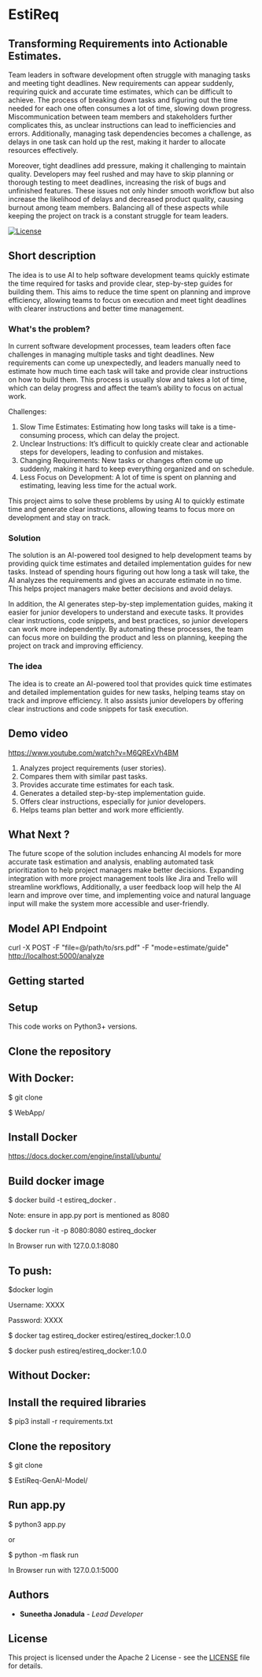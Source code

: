 # EstiReq
## Transforming Requirements into Actionable Estimates.

Team leaders in software development often struggle with managing tasks and meeting tight deadlines. New requirements can appear suddenly, requiring quick and accurate time estimates, which can be difficult to achieve. The process of breaking down tasks and figuring out the time needed for each one often consumes a lot of time, slowing down progress. Miscommunication between team members and stakeholders further complicates this, as unclear instructions can lead to inefficiencies and errors. Additionally, managing task dependencies becomes a challenge, as delays in one task can hold up the rest, making it harder to allocate resources effectively.

Moreover, tight deadlines add pressure, making it challenging to maintain quality. Developers may feel rushed and may have to skip planning or thorough testing to meet deadlines, increasing the risk of bugs and unfinished features. These issues not only hinder smooth workflow but also increase the likelihood of delays and decreased product quality, causing burnout among team members. Balancing all of these aspects while keeping the project on track is a constant struggle for team leaders.

[![License](https://img.shields.io/badge/License-Apache2-blue.svg)](https://www.apache.org/licenses/LICENSE-2.0)

## Short description
The idea is to use AI to help software development teams quickly estimate the time required for tasks and provide clear, step-by-step guides for building them. This aims to reduce the time spent on planning and improve efficiency, allowing teams to focus on execution and meet tight deadlines with clearer instructions and better time management.

### What's the problem?
In current software development processes, team leaders often face challenges in managing multiple tasks and tight deadlines. New requirements can come up unexpectedly, and leaders manually need to estimate how much time each task will take and provide clear instructions on how to build them. This process is usually slow and takes a lot of time, which can delay progress and affect the team’s ability to focus on actual work.

Challenges:

1. Slow Time Estimates: Estimating how long tasks will take is a time-consuming process, which can delay the project.
2. Unclear Instructions: It’s difficult to quickly create clear and actionable steps for developers, leading to confusion and mistakes.
3. Changing Requirements: New tasks or changes often come up suddenly, making it hard to keep everything organized and on schedule.
4. Less Focus on Development: A lot of time is spent on planning and estimating, leaving less time for the actual work.

This project aims to solve these problems by using AI to quickly estimate time and generate clear instructions, allowing teams to focus more on development and stay on track.

### Solution

The solution is an AI-powered tool designed to help development teams by providing quick time estimates and detailed implementation guides for new tasks. Instead of spending hours figuring out how long a task will take, the AI analyzes the requirements and gives an accurate estimate in no time. This helps project managers make better decisions and avoid delays.

In addition, the AI generates step-by-step implementation guides, making it easier for junior developers to understand and execute tasks. It provides clear instructions, code snippets, and best practices, so junior developers can work more independently. By automating these processes, the team can focus more on building the product and less on planning, keeping the project on track and improving efficiency.

### The idea

The idea is to create an AI-powered tool that provides quick time estimates and detailed implementation guides for new tasks, helping teams stay on track and improve efficiency. It also assists junior developers by offering clear instructions and code snippets for task execution.

## Demo video

https://www.youtube.com/watch?v=M6QRExVh4BM

1. Analyzes project requirements (user stories).
2. Compares them with similar past tasks.
3. Provides accurate time estimates for each task.
4. Generates a detailed step-by-step implementation guide.
5. Offers clear instructions, especially for junior developers.
6. Helps teams plan better and work more efficiently.

## What Next ?

The future scope of the solution includes enhancing AI models for more accurate task estimation and analysis, enabling automated task prioritization to help project managers make better decisions. Expanding integration with more project management tools like Jira and Trello will streamline workflows,  Additionally, a user feedback loop will help the AI learn and improve over time, and implementing voice and natural language input will make the system more accessible and user-friendly.

## Model API Endpoint

curl -X POST -F "file=@/path/to/srs.pdf" -F "mode=estimate/guide" [http://localhost:5000/analyze](https://esti-req-gen-ai-model-git-suneetha123-dev.apps.cluster.intel.sandbox1234.opentlc.com/analyze)

## Getting started

## Setup

This code works on Python3+ versions.

## Clone the repository

## With Docker:

$ git clone 

$ WebApp/

## Install Docker
https://docs.docker.com/engine/install/ubuntu/

## Build docker image

$ docker build -t estireq_docker .

Note: ensure in app.py port is mentioned as 8080

$ docker run -it -p 8080:8080 estireq_docker

In Browser run with 127.0.0.1:8080

## To push:

$docker login

  Username: XXXX

  Password: XXXX

$ docker tag estireq_docker estireq/estireq_docker:1.0.0

$ docker push estireq/estireq_docker:1.0.0

## Without Docker:

## Install the required libraries

$ pip3 install -r requirements.txt

## Clone the repository

$ git clone 

$ EstiReq-GenAI-Model/

## Run app.py

$ python3 app.py

or

$ python -m flask run

In Browser run with 127.0.0.1:5000

## Authors
- **Suneetha Jonadula** - _Lead Developer_

## License

This project is licensed under the Apache 2 License - see the [LICENSE](LICENSE) file for details.

